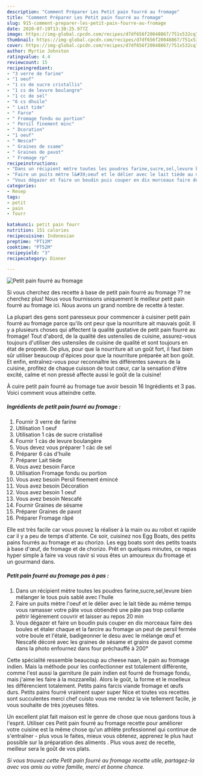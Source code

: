 ```yaml
---
description: "Comment Préparer Les Petit pain fourré au fromage"
title: "Comment Préparer Les Petit pain fourré au fromage"
slug: 915-comment-preparer-les-petit-pain-fourre-au-fromage
date: 2020-07-19T13:38:25.977Z
image: https://img-global.cpcdn.com/recipes/d7df656f20048867/751x532cq70/petit-pain-fourre-au-fromage-photo-principale-de-la-recette.jpg
thumbnail: https://img-global.cpcdn.com/recipes/d7df656f20048867/751x532cq70/petit-pain-fourre-au-fromage-photo-principale-de-la-recette.jpg
cover: https://img-global.cpcdn.com/recipes/d7df656f20048867/751x532cq70/petit-pain-fourre-au-fromage-photo-principale-de-la-recette.jpg
author: Myrtie Johnston
ratingvalue: 4.4
reviewcount: 15
recipeingredient:
- "3 verre de farine"
- "1 oeuf"
- "1 cs de sucre cristallis"
- "1 cs de levure boulangre"
- "1 cc de sel"
- "6 cs dhuile"
- " Lait tide"
- " Farce"
- " Fromage fondu ou portion"
- " Persil finement minc"
- " Dcoration"
- "1 oeuf"
- " Nescaf"
- " Graines de ssame"
- " Graines de pavot"
- " Fromage rp"
recipeinstructions:
- "Dans un récipient mètre toutes les poudres farine,sucre,sel,levure bien mélanger le tous puis sablé avec l&#39;huile"
- "Faire un puits mètre l&#39;oeuf et le délier avec le lait tiède au même temps vous ramasser votre pâte vous obtiendré une pâte pas trop collante pétrir légèrement couvrir et laisser au repos 20 min"
- "Vous dégazer et faire un boudin puis couper en dix morceaux faire des boules et étaler chaque et la farcire au fromage un peut de persil fermée votre boule et l&#39;étalé, badigeonner le desu avec le mélange œuf et Nescafé décoré avec les graines de sésame et grains de pavot comme dans la photo enfournez dans four préchauffé à 200°"
categories:
- Resep
tags:
- petit
- pain
- fourr

katakunci: petit pain fourr 
nutrition: 151 calories
recipecuisine: Indonesian
preptime: "PT12M"
cooktime: "PT52M"
recipeyield: "3"
recipecategory: Dinner

---
```



![Petit pain fourré au fromage](https://img-global.cpcdn.com/recipes/d7df656f20048867/751x532cq70/petit-pain-fourre-au-fromage-photo-principale-de-la-recette.jpg)

Si vous cherchez des recette à base de petit pain fourré au fromage ?? ne cherchez plus! Nous vous fournissons uniquement le meilleur petit pain fourré au fromage ici. Nous avons un grand nombre de recette à tester.

La plupart des gens sont paresseux pour commencer à cuisiner petit pain fourré au fromage parce qu'ils ont peur que la nourriture ait mauvais goût. Il y a plusieurs choses qui affectent la qualité gustative de petit pain fourré au fromage! Tout d'abord, de la qualité des ustensiles de cuisine, assurez-vous toujours d'utiliser des ustensiles de cuisine de qualité et sont toujours en état de propreté. De plus, pour que la nourriture ait un goût fort, il faut bien sûr utiliser beaucoup d'épices pour que la nourriture préparée ait bon goût. Et enfin, entraînez-vous pour reconnaître les différentes saveurs de la cuisine, profitez de chaque cuisson de tout cœur, car la sensation d'être excité, calme et non pressé affecte aussi le goût de la cuisine!

<!--inarticleads1-->

À cuire petit pain fourré au fromage tue avoir besoin 16 Ingrédients et 3 pas. Voici comment vous atteindre cette.

##### Ingrédients de petit pain fourré au fromage :

1. Fournir 3 verre de farine
1. Utilisation 1 oeuf
1. Utilisation 1 càs de sucre cristallisé
1. Fournir 1 càs de levure boulangère
1. Vous devez vous préparer 1 càc de sel
1. Préparer 6 càs d&#39;huile
1. Préparer  Lait tiède
1. Vous avez besoin  Farce
1. Utilisation  Fromage fondu ou portion
1. Vous avez besoin  Persil finement émincé
1. Vous avez besoin  Décoration
1. Vous avez besoin 1 oeuf
1. Vous avez besoin  Nescafé
1. Fournir  Graines de sésame
1. Préparer  Graines de pavot
1. Préparer  Fromage râpé


Elle est très facile car vous pouvez la réaliser à la main ou au robot et rapide car il y a peu de temps d&#39;attente. Ce soir, cuisinez nos Egg Boats, des petits pains fourrés au fromage et au chorizo. Les egg boats sont des petits toasts à base d&#39;œuf, de fromage et de chorizo. Prêt en quelques minutes, ce repas hyper simple à faire va vous ravir si vous êtes un amoureux du fromage et un gourmand dans. 

<!--inarticleads2-->

##### Petit pain fourré au fromage pas à pas :

1. Dans un récipient mètre toutes les poudres farine,sucre,sel,levure bien mélanger le tous puis sablé avec l&#39;huile
1. Faire un puits mètre l&#39;oeuf et le délier avec le lait tiède au même temps vous ramasser votre pâte vous obtiendré une pâte pas trop collante pétrir légèrement couvrir et laisser au repos 20 min
1. Vous dégazer et faire un boudin puis couper en dix morceaux faire des boules et étaler chaque et la farcire au fromage un peut de persil fermée votre boule et l&#39;étalé, badigeonner le desu avec le mélange œuf et Nescafé décoré avec les graines de sésame et grains de pavot comme dans la photo enfournez dans four préchauffé à 200°


Cette spécialité ressemble beaucoup au cheese naan, le pain au fromage indien. Mais la méthode pour les confectionner est totalement différente, comme l&#39;est aussi la garniture (le pain indien est fourré de fromage fondu, mais j&#39;aime les faire à la mozzarella). Alors le goût, la forme et le moelleux les différencient totalement. Petits pains farcis viande fromage et œufs durs. Petits pains fourré vraiment super super Nice et toutes vos recettes sont succulentes merci chef cuisto vous me rendez la vie tellement facile, je vous souhaite de très joyeuses fêtes. 

<!--inarticleads1-->

<p>
Un excellent plat fait maison est le genre de chose que nous gardons tous à l'esprit. Utiliser ces Petit pain fourré au fromage recette pour améliorer votre cuisine est la même chose qu'un athlète professionnel qui continue de s'entraîner - plus vous le faites, mieux vous obtenez, apprenez le plus haut possible sur la préparation des aliments . Plus vous avez de recette, meilleur sera le goût de vos plats.
</p>

<p>
<i>Si vous trouvez cette Petit pain fourré au fromage recette utile, partagez-la avec vos amis ou votre famille, merci et bonne chance.</i>
</p>

